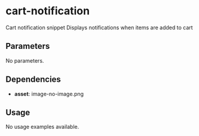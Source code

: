# cart-notification

Cart notification snippet Displays notifications when items are added to cart

## Parameters

No parameters.

## Dependencies


- **asset**: image-no-image.png


## Usage

No usage examples available.



